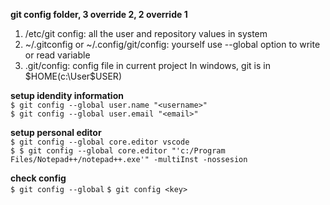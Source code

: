 **git config folder, 3 override 2, 2 override 1**  
1. /etc/git config: all the user and repository values in system  
2. ~/.gitconfig or ~/.config/git/config: yourself use --global option to write or read variable
3. .git/config: config file in current project
In windows, git is in $HOME(c:\User\$USER)

**setup idendity information**  
`$ git config --global user.name "<username>"`  
`$ git config --global user.email "<email>"`  

**setup personal editor**  
`$ git config --global core.editor vscode`  
`$ $ git config --global core.editor "'c:/Program Files/Notepad++/notepad++.exe'" -multiInst -nossesion`  

**check config**  
`$ git config --global`
`$ git config <key>`